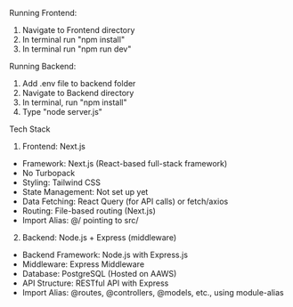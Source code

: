 Running Frontend:

1. Navigate to Frontend directory
2. In terminal run "npm install" 
3. In terminal run "npm run dev"

Running Backend:
1. Add .env file to backend folder
2. Navigate to Backend directory
3. In terminal, run "npm install"
4. Type "node server.js"


Tech Stack
1. Frontend: Next.js
- Framework: Next.js (React-based full-stack framework)
- No Turbopack 
- Styling: Tailwind CSS 
- State Management: Not set up yet
- Data Fetching: React Query (for API calls) or fetch/axios
- Routing: File-based routing (Next.js)
- Import Alias: @/ pointing to src/ 

2. Backend: Node.js + Express (middleware)
- Backend Framework: Node.js with Express.js
- Middleware: Express Middleware 
- Database: PostgreSQL (Hosted on AAWS)
- API Structure: RESTful API with Express 
- Import Alias: @routes, @controllers, @models, etc., using module-alias

